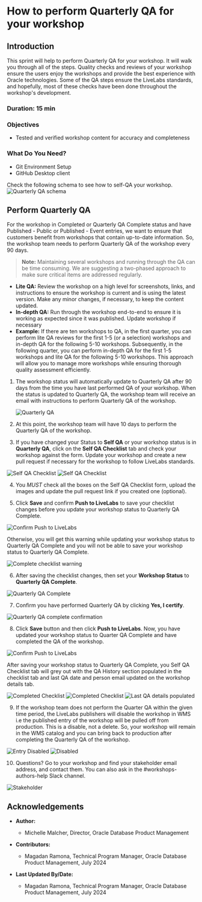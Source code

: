 # How to perform Quarterly QA for your workshop

## Introduction

This sprint will help to perform Quarterly QA for your workshop. It will walk you through all of the steps. Quality checks and reviews of your workshop ensure the users enjoy the workshops and provide the best experience with Oracle technologies. Some of the QA steps ensure the LiveLabs standards, and hopefully, most of these checks have been done throughout the workshop's development.

### Duration: 15 min

### Objectives

* Tested and verified workshop content for accuracy and completeness

### What Do You Need?

* Git Environment Setup
* GitHub Desktop client

Check the following schema to see how to self-QA your workshop.
![Quarterly QA schema](images/qqa-schema.png " ")


## Perform Quarterly QA

For the workshop in Completed or Quarterly QA Complete status and have Published - Public or Published - Event entries, we want to ensure that customers benefit from workshops that contain up-to-date information. So, the workshop team needs to perform Quarterly QA of the workshop every 90 days.

> **Note:** Maintaining several workshops and running through the QA can be time consuming. We are suggesting a two-phased approach to make sure critical items are addressed regularly.
  - **Lite QA:** Review the workshop on a high level for screenshots, links, and instructions to ensure the workshop is current and is using the latest version. Make any minor changes, if necessary, to keep the content updated.
  - **In-depth QA:** Run through the workshop end-to-end to ensure it is working as expected since it was published. Update workshop if necessary
  - **Example:** If there are ten workshops to QA, in the first quarter, you can perform lite QA reviews for the first 1-5 (or a selection) workshops and in-depth QA for the following 5-10 workshops. Subsequently, in the following quarter, you can perform in-depth QA for the first 1-5 workshops and lite QA for the following 5-10 workshops. This approach will allow you to manage more workshops while ensuring thorough quality assessment efficiently.

1. The workshop status will automatically update to Quarterly QA after 90 days from the time you have last performed QA of your workshop. When the status is updated to Quarterly QA, the workshop team will receive an email with instructions to perform Quarterly QA of the workshop.

    ![Quarterly QA](images/quarterly-qa.png " ")

2. At this point, the workshop team will have 10 days to perform the Quarterly QA of the workshop.

3.  If you have changed your Status to **Self QA** or your workshop status is in **Quarterly QA**, click on the **Self QA Checklist** tab and check your workshop against the form. Update your workshop and create a new pull request if necessary for the workshop to follow LiveLabs standards.

  ![Self QA Checklist](./images/self-qa-checklist-1.png " ")
  ![Self QA Checklist](./images/self-qa-checklist-2.png " ")

4. You *MUST* check all the boxes on the Self QA Checklist form, upload the images and update the pull request link if you created one (optional).

5. Click **Save** and confirm **Push to LiveLabs** to save your checklist changes before you update your workshop status to Quarterly QA Complete.

  ![Confirm Push to LiveLabs](images/confirm-push-to-ll.png " ")

  Otherwise, you will get this warning while updating your workshop status to Quarterly QA Complete and you will not be able to save your workshop status to Quarterly QA Complete.

  ![Complete checklist warning](./images/complete-checklist-warning.png " " )

6. After saving the checklist changes, then set your **Workshop Status** to **Quarterly QA Complete**.

  ![Quarterly QA Complete](images/quarterly-qa-complete.png " ")

7. Confirm you have performed Quarterly QA by clicking **Yes, I certify**.

  ![Quarterly QA complete confirmation](./images/quarterly-qa-complete-confirmation.png " ")

8. Click **Save** button and then click **Push to LiveLabs**. Now, you have updated your workshop status to Quarter QA Complete and have completed the QA of the workshop.

  ![Confirm Push to LiveLabs](images/confirm-push-to-ll.png " ")

  After saving your workshop status to Quarterly QA Complete, you Self QA Checklist tab will grey out with the QA History section populated in the checklist tab and last QA date and person email updated on the workshop details tab.

  ![Completed Checklist](./images/completed-checklist-1.png " ")
  ![Completed Checklist](./images/completed-checklist-2.png " ")
  ![Last QA details populated](./images/last-qa-details-populated.png " ")

9. If the workshop team does not perform the Quarter QA within the given time period, the LiveLabs publishers will disable the workshop in WMS i.e the published entry of the workshop will be pulled off from production. This is a disable, not a delete. So, your workshop will remain in the WMS catalog and you can bring back to production after completing the Quarterly QA of the workshop.

  ![Entry Disabled](./images/entry-disabled.png " ")
  ![Disabled](./images/disabled.png " ")

10. Questions? Go to your workshop and find your stakeholder email address, and contact them. You can also ask in the #workshops-authors-help Slack channel.

  ![Stakeholder](images/stakeholder.png " ")

## Acknowledgements

* **Author:**
   * Michelle Malcher, Director, Oracle Database Product Management
* **Contributors:**
    * Magadan Ramona, Technical Program Manager, Oracle Database Product Management, July 2024

* **Last Updated By/Date:**
    * Magadan Ramona, Technical Program Manager, Oracle Database Product Management, July 2024
